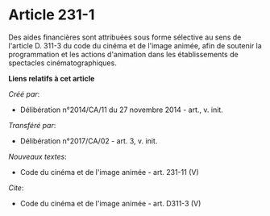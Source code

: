 # Article 231-1

Des aides financières sont attribuées sous forme sélective au sens de l'article D. 311-3 du code du cinéma et de l'image
animée, afin de soutenir la programmation et les actions d'animation dans les établissements de spectacles
cinématographiques.

**Liens relatifs à cet article**

_Créé par_:

  - Délibération n°2014/CA/11 du 27 novembre 2014 - art., v. init.

_Transféré par_:

  - Délibération n°2017/CA/02 - art. 3, v. init.

_Nouveaux textes_:

  - Code du cinéma et de l'image animée - art. 231-11 (V)

_Cite_:

  - Code du cinéma et de l'image animée - art. D311-3 (V)
